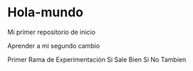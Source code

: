 # Hola-mundo
Mi primer repositorio de inicio

Aprender a mi segundo cambio

Primer Rama de Experimentación Si Sale Bien Si No Tambien
